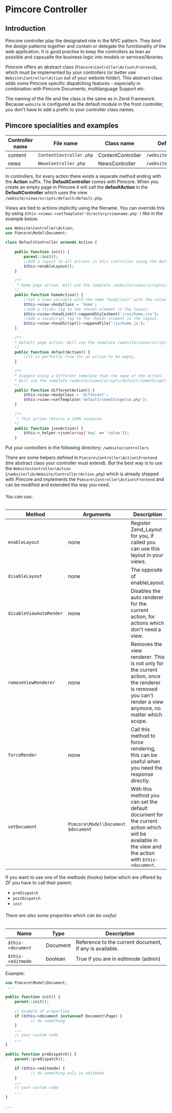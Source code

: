 # Pimcore Controller

## Introduction

Pimcore controller play the designated role in the MVC pattern. They bind the design patterns together and contain or delegate 
the functionality of the web application. It is good practise to keep the controllers as lean as possible and capsualte
the business logic into models or services/libraries. 

Pimcore offers an abstract class (`Pimcore\Controller\Action\Frontend`), which must be implemented by your controllers 
(or better use `Website\Controller\Action` out of your website folder). This abstract class adds some Pimcore specific 
 dispatching features - especially in combination with Pimcore Documents, multilanguage Support etc. 

The naming of the file and the class is the same as in Zend Framework. 
Because `website` is configured as the default module in the front controller, you don't have to add a prefix to your 
controller class names.

## Pimcore specialities and examples

| Controller name | File name                   | Class name        | Default view directory               |
|-----------------|-----------------------------|-------------------|--------------------------------------|
| content         | `ContentController.php` | ContentController | `/website/views/scripts/content` |
| news            | `NewsController.php`    | NewsController    | `/website/views/scripts/news`    |

In controllers, for every action there exists a separate method ending with the **Action** suffix. 
The **DefaultController** comes with Pimcore. When you create an empty page in Pimcore it will call 
the **defaultAction** in the **DefaultController** which uses the view `/website/views/scripts/default/default.php`. 

Views are tied to actions implicitly using the filename. You can override this by using `$this->views->setTemplate('directory/viewname.php')`
 like in the example below.

```php
use Website\Controller\Action;
use Pimcore\Model\Document;
 
class DefaultController extends Action {
 
    public function init() {
        parent::init();
        //Add a layout to all actions in this controller using the default layout at website/views/layouts/layout.php
        $this->enableLayout();
    }
     
    /**
     * Home page action. Will use the template /website/views/scripts/default/home.php as view.
    */
    public function homeAction() {
        //Set a view variable with the name "bodyClass" with the value "home"
        $this->view->bodyClass = 'home';
        //Add a <link> tag to the <head> element in the layout.
        $this->view->headLink()->appendStylesheet('/css/home.css');
        //Add a JavaScript tag to the <head> element in the layout.
        $this->view->headScript()->appendFile('/js/home.js');
    }
     
    /**
    * Default page action. Will use the template /website/views/scripts/default/default.php as view.
    */
    public function defaultAction() {
        //it is perfectly fine for an action to be empty.
    }
    
    /**
    * Example using a different template than the name of the action.
    * Will use the template /website/views/scripts/default/somethingelse.php as view.
    */
    public function differentAction() {
        $this->view->bodyClass = 'different';
        $this->view->setTemplate('default/somethingelse.php');
    }
    
    /**
     * This action returns a JSON response. 
    */
    public function jsonAction() {
        $this->_helper->json(array('key' => 'value'));
    }
```

Put your controllers in the following directory: `/website/controllers`

There are some helpers defined in `Pimcore\Controller\Action\Frontend` (the abstract class your controller must extend). 
But the best way is to use the `Website\Controller\Action` (`/website/lib/Website/Controller/Action.php`) which is already shipped with Pimcore 
and implements the `Pimcore\Controller\Action\Frontend` and can be modified and extended the way you need.

###### You can use:

| Method                | Arguments                                    | Description                                                                                                                                              |
|-----------------------|----------------------------------------------|----------------------------------------------------------------------------------------------------------------------------------------------------------|
| `enableLayout`          | none                                   | Register Zend_Layout for you, if called you can use this layout in your views.                                                                           |
| `disableLayout`         | none                                   | The opposite of enableLayout.                                                                                                                            |
| `disableViewAutoRender` | none                                   | Disables the auto renderer for the current action, for actions which don't need a view.                                                                  |
| `removeViewRenderer`    | none                                   | Removes the view renderer. This is not only for the current action, once the renderer is removed you can't render a view anymore, no matter which scope. |
| `forceRender`           | none                                   | Call this method to force rendering, this can be useful when you need the response directly.                                                             |
| `setDocument`           | `Pimcore\Model\Document $document` | With this method you can set the default document for the current action which will be available in the view and the action with `$this->document.`  |

If you want to use one of the methods (hooks) below which are offered by ZF you have to call their parent:

* `preDispatch`
* `postDispatch`
* `init`

###### There are also some properties which can be useful:

| Name                  | Type     | Description                                              |
|-----------------------|----------|----------------------------------------------------------|
| `$this->document` | Document | Reference to the current document, if any is available.  |
| `$this->editmode` | boolean  | True if you are in editmode (admin)                      |


Example:

```php
use Pimcore\Model\Document;
 ...
 
public function init() {
    parent::init();
     
    // example of properties
    if ($this->document instanceof Document\Page) {
           // do something
    }
    ...
    // your custom code
    ...
}
 
public function preDispatch() {
    parent::preDispatch();
     
    if ($this->editmode) {
           // do something only in editmode
    }
    ...
    // your custom code
    ...
}
 
...
```
